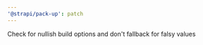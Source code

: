 ```yaml
---
'@strapi/pack-up': patch
---
```


Check for nullish build options and don't fallback for falsy values
